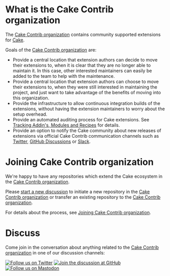 # What is the Cake Contrib organization

The [Cake Contrib organization] contains community supported extensions for [Cake](https://cakebuild.net/).

Goals of the [Cake Contrib organization] are:

* Provide a central location that extension authors can decide to move their extensions to, when it is clear that they are no longer able to maintain it.
  In this case, other interested maintainers can easily be added to the team to help with the maintenance.
* Provide a central location that extension authors can choose to move their extensions to, when they were still interested in maintaining the project, and just want to take advantage of the benefits of moving into this organization.
* Provide the infrastructure to allow continuous integration builds of the extensions, without having the extension maintainers to worry about the setup overhead.
* Provide an automated auditing process for Cake extensions.
  See [Tracking Addin's, Modules and Recipes](https://github.com/cake-contrib/Home/blob/master/CONTRIBUTING.md#tracking-addins-modules-and-recipes) for details.
* Provide an option to notify the Cake community about new releases of extensions via official Cake Contrib communication channels such as [Twitter], [GitHub Discussions] or [Slack].

[Twitter]: https://twitter.com/cakecontrib
[GitHub Discussions]: https://github.com/cake-build/cake/discussions/categories/extension-q-a
[Slack]: https://cake-contrib.slack.com

# Joining Cake Contrib organization

We're happy to have any repositories which extend the Cake ecosystem in the [Cake Contrib organization].

Please [start a new discussion](https://github.com/cake-build/cake/discussions) to initiate a new repository in the
[Cake Contrib organization] or transfer an existing repository to the [Cake Contrib organization].

For details about the process, see [Joining Cake Contrib organization](https://github.com/cake-contrib/Home/blob/master/CONTRIBUTING.md).

# Discuss

Come join in the conversation about anything related to the [Cake Contrib organization] in one of our discussion channels:

[![Follow us on Twitter](https://img.shields.io/twitter/follow/cakecontrib?style=for-the-badge)](https://twitter.com/cakecontrib)
[![Join the discussion at GitHub](https://img.shields.io/badge/Discuss-On%20GitHub-green?style=for-the-badge)](https://github.com/cake-build/cake/discussions/categories/extension-q-a)
[![Follow us on Mastodon](https://img.shields.io/mastodon/follow/000208978?domain=https%3A%2F%2Fbotsin.space&style=for-the-badge)](https://botsin.space/@cakecontrib)

[Cake Contrib organization]: https://github.com/cake-contrib
